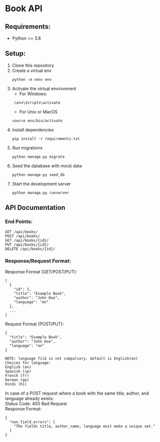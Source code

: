 # Book API

## Requirements:

- Python >= 3.8

## Setup:

1. Clone this repository
2. Create a virtual env
   ```
   python -m venv env
   ```
3. Activate the virtual environment
   - For Windows:
   ```
   .\env\Scripts\activate
   ```
   - For Unix or MacOS
   ```
   source env/bin/activate
   ```
4. Install dependencies
   ```
   pip install -r requirements.txt
   ```
5. Run migrations
   ```
   python manage.py migrate
   ```
6. Seed the database with mock data
   ```
   python manage.py seed_db
   ```
7. Start the development server
   ```
   python manage.py runserver
   ```

## API Documentation

### End Points:

```
GET /api/books/
POST /api/books/
GET /api/books/{id}/
PUT /api/books/{id}/
DELETE /api/books/{id}/
```

### Response/Request Format:

Response Format (GET/POST/PUT):

```
[
  {
    "id": 1,
    "title": "Example Book",
    "author": "John Doe",
    "language": "en"
  },
  ...
]
```

Request Format (POST/PUT):

```
{
  "title": "Example Book",
  "author": "John Doe",
  "language": "en"
}
```

```
NOTE: language fild is not compulsory. default is English(en)
Choices for language:
English (en)
Spanish (sp)
French (fr)
German (ge)
Hindi (hi)
```

In case of a POST request where a book with the same title, author, and language already exists: <br>
Status Code: 400 Bad Request <br>
Response Format:

```
{
  "non_field_errors": [
    "The fields title, author_name, language must make a unique set."
  ]
}
```

